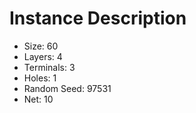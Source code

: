# Instance Description

* Size: 60
* Layers: 4
* Terminals: 3
* Holes: 1
* Random Seed: 97531
* Net: 10
